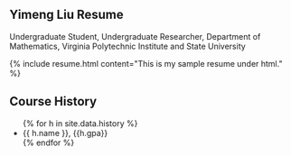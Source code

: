 ## Yimeng Liu Resume
<div id="content">
  Undergraduate Student,
  Undergraduate Researcher,
  Department of Mathematics,
  Virginia Polytechnic Institute and State University

{% include resume.html content="This is my sample resume under html." %}
 ## Course History
<ul>
{% for h in site.data.history %}
  <li>
      {{ h.name }}, {{h.gpa}}
  </li>
{% endfor %}
</ul>
